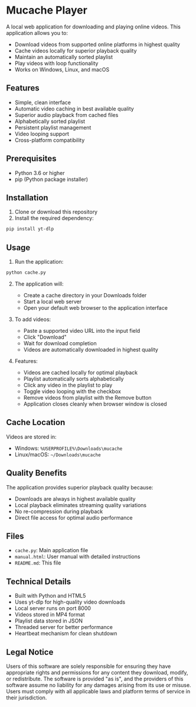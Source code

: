 # Mucache Player

A local web application for downloading and playing online videos. This application allows you to:
- Download videos from supported online platforms in highest quality
- Cache videos locally for superior playback quality
- Maintain an automatically sorted playlist
- Play videos with loop functionality
- Works on Windows, Linux, and macOS

## Features

- Simple, clean interface
- Automatic video caching in best available quality
- Superior audio playback from cached files
- Alphabetically sorted playlist
- Persistent playlist management
- Video looping support
- Cross-platform compatibility

## Prerequisites

- Python 3.6 or higher
- pip (Python package installer)

## Installation

1. Clone or download this repository
2. Install the required dependency:
```bash
pip install yt-dlp
```

## Usage

1. Run the application:
```bash
python cache.py
```

2. The application will:
   - Create a cache directory in your Downloads folder
   - Start a local web server
   - Open your default web browser to the application interface

3. To add videos:
   - Paste a supported video URL into the input field
   - Click "Download"
   - Wait for download completion
   - Videos are automatically downloaded in highest quality

4. Features:
   - Videos are cached locally for optimal playback
   - Playlist automatically sorts alphabetically
   - Click any video in the playlist to play
   - Toggle video looping with the checkbox
   - Remove videos from playlist with the Remove button
   - Application closes cleanly when browser window is closed

## Cache Location

Videos are stored in:
- Windows: `%USERPROFILE%\Downloads\mucache`
- Linux/macOS: `~/Downloads\mucache`

## Quality Benefits

The application provides superior playback quality because:
- Downloads are always in highest available quality
- Local playback eliminates streaming quality variations
- No re-compression during playback
- Direct file access for optimal audio performance

## Files

- `cache.py`: Main application file
- `manual.html`: User manual with detailed instructions
- `README.md`: This file

## Technical Details

- Built with Python and HTML5
- Uses yt-dlp for high-quality video downloads
- Local server runs on port 8000
- Videos stored in MP4 format
- Playlist data stored in JSON
- Threaded server for better performance
- Heartbeat mechanism for clean shutdown

## Legal Notice

Users of this software are solely responsible for ensuring they have appropriate rights and permissions for any content they download, modify, or redistribute. The software is provided "as is", and the providers of this software assume no liability for any damages arising from its use or misuse. Users must comply with all applicable laws and platform terms of service in their jurisdiction.